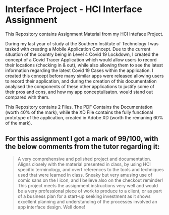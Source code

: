 # Interface Project - HCI Interface Assignment
This Repository contains Assignment Material from my HCI Inteface Project. 

During my last year of study at the Southern Institute of Technology I was tasked with creating a Mobile Application Concept. Due to the current situation of the country being in Level 4 Covid 19 Lockdown, I created the concept of a Covid Tracer Application which would allow users to record their locations (checking in & out), while also allowing them to see the latest information regarding the latest Covid 19 Cases within the application. I created this concept before many similar apps were released allowing users to record their application, and during the creation of this documentation analyised the components of these other applications to justify some of their pros and cons, and how my app conceptulisaton. would stand out compared with them.

This Repository contains 2 Files. The PDF Contains the Documentation (worth 40% of the mark), while the XD File contains the fully functional prototype of the application, created in Adobe XD (worth the remaning 60% of the mark). 

## For this assignment I got a mark of 99/100, with the below comments from the tutor regarding it:

> A very comprehensive and polished project and documentation. Aligns closely with the material presented in class, by using HCI specific terminology, and overt references to the tools and techniques used that were learned in class.
> Sneaky but very amusing use of comic sans on the I icon, and I believe also on the checkout reminder!
> This project meets the assignment instructions very well and would be a very professional piece of work to produce to a client, or as part of a business plan for a start-up seeking investment as it shows excellent planning and understanding of the processes involved an app interface design. Well done!
